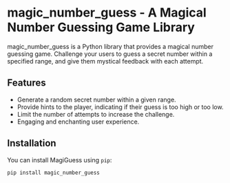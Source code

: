 # magic_number_guess - A Magical Number Guessing Game Library

magic_number_guess is a Python library that provides a magical number guessing game. Challenge your users to guess a secret number within a specified range, and give them mystical feedback with each attempt.

## Features

- Generate a random secret number within a given range.
- Provide hints to the player, indicating if their guess is too high or too low.
- Limit the number of attempts to increase the challenge.
- Engaging and enchanting user experience.

## Installation

You can install MagiGuess using `pip`:

```bash
pip install magic_number_guess
